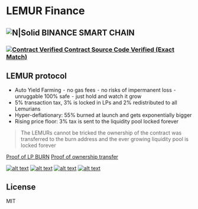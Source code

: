 # LEMUR Finance


## ![N|Solid](https://cdn0.iconfinder.com/data/icons/blockchain-classic/256/Binance_Coin-16.png) BINANCE SMART CHAIN

### [![Contract Verified](https://cdn0.iconfinder.com/data/icons/blockchain-classic/256/Binance_Coin-16.png) Contract Source Code Verified (Exact Match)](https://bscscan.com/address/0xc35f46aAEb8aD17bCbAa78c03540FEffa44790Cb#code) 


## LEMUR protocol

- Auto Yield Farming
⁃ no gas fees
⁃ no risks of impermanent loss
⁃ unruggable 100% safe
⁃ just hold and watch it grow
- 5% transaction tax, 3% is locked in LPs and 2% redistributed to all Lemurians
- Hyper-deflationary: 55% burned at launch and gets exponentially bigger
- Rising price floor: 3% tax is sent to the liquidity pool locked forever
 


>  The LEMURs cannot be tricked 
>  the ownership of the contract was transferred to the burn address and the ever growing liquidity pool is locked forever


[Proof of LP BURN][df2]
[Proof of ownership transfer][df1]




   [df1]: <https://bscscan.com/tx/0xa07f2f719642b155649856ad878b57f894e3680d758b7b2f0ee60364d3d19146>
   [df2]: <https://bscscan.com/tx/0xed781d03933e4d6a609232b04162032412da98b6bcfe08728feb6f363a88f76a>
   

[![alt text][1.1]][1] [![alt text][2.1]][2] [![alt text][3.1]][3] [![alt text][4.1]][4] 



[1.1]: https://cdn1.iconfinder.com/data/icons/andriod-app-logo/32/icon_telegram-24.png (telegram icon with padding)
[2.1]: https://cdn1.iconfinder.com/data/icons/andriod-app-logo/32/icon_twitter-24.png (twitter icon with padding)
[3.1]: https://cdn4.iconfinder.com/data/icons/picons-social/57/53-medium-2-24.png (medium plus icon with padding)
[4.1]: https://cdn0.iconfinder.com/data/icons/picons-social/57/75-reddit-2-24.png (redit icon with padding)


[1.2]: http://i.imgur.com/wWzX9uB.png (twitter icon without padding)
[2.2]: http://i.imgur.com/fep1WsG.png (facebook icon without padding)
[3.2]: http://i.imgur.com/VlgBKQ9.png (google plus icon without padding)
[4.2]: http://i.imgur.com/jDRp47c.png (tumblr icon without padding)
[5.2]: http://i.imgur.com/Vvy3Kru.png (dribbble icon without padding)
[6.2]: http://i.imgur.com/9I6NRUm.png (github icon without padding)


[1]: https://t.me/lemurfinance
[2]: https://twitter.com/FinanceLemur
[3]: https://medium.com/@LemurFinance
[4]: https://www.reddit.com/r/LemurFinance/
## License

MIT

